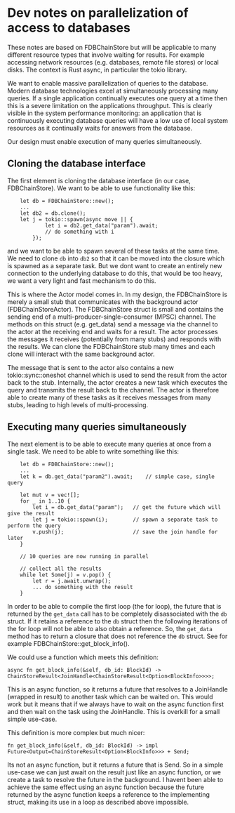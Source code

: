 # Dev notes on parallelization of access to databases

These notes are based on FDBChainStore but will be applicable to many different resource types that involve waiting for results.
For example accessing network resources (e.g. databases, remote file stores) or local disks.
The context is Rust async, in particular the tokio library.

We want to enable massive parallelization of queries to the database. Modern database technologies excel at
simultaneously processing many queries. If a single application continually executes one query at a time then
this is a severe limitation on the applications throughput. This is clearly visible in the system performance monitoring:
an application that is continuously executing database queries will have a low use of local system resources as it 
continually waits for answers from the database.

Our design must enable execution of many queries simultaneously.

## Cloning the database interface

The first element is cloning the database interface (in our case, FDBChainStore). We want to be able to use functionality like this:
```
    let db = FDBChainStore::new();
    ...
    let db2 = db.clone();
    let j = tokio::spawn(async move || {
            let i = db2.get_data("param").await;
            // do something with i
        });
```
and we want to be able to spawn several of these tasks at the same time. We need to clone `db` into `db2` so that it can be
moved into the closure which is spawned as a separate task. But we dont want to create an entirely new connection to the underlying
database to do this, that would be too heavy, we want a very light and fast mechanism to do this.

This is where the Actor model comes in. In my design, the FDBChainStore is merely a small stub that communicates with the
background actor (FDBChainStoreActor). The FDBChainStore struct is small and contains the sending end of a 
multi-producer-single-consumer (MPSC) channel. The methods on this struct (e.g. get_data) send a message via the channel to
the actor at the receiving end and waits for a result. The actor processes the messages it receives (potentially from many stubs) and 
responds with the results. We can clone the FDBChainStore stub many times and each clone will interact with the same background actor.

The message that is sent to the actor also contains a new tokio::sync::oneshot channel which is used to send the result from the actor
back to the stub. Internally, the actor creates a new task which executes the query and transmits the result back to the channel.
The actor is therefore able to create many of these tasks as it receives messages from many stubs, leading to high levels of 
multi-processing.

## Executing many queries simultaneously

The next element is to be able to execute many queries at once from a single task. We need to be able to write something 
like this:
```
    let db = FDBChainStore::new();
    ...
    let k = db.get_data("param2").await;    // simple case, single query
    
    let mut v = vec![];
    for _ in 1..10 {
        let i = db.get_data("param");   // get the future which will give the result
        let j = tokio::spawn(i);        // spawn a separate task to perform the query
        v.push(j);                      // save the join handle for later
    }
    
    // 10 queries are now running in parallel
    
    // collect all the results
    while let Some(j) = v.pop() {
        let r = j.await.unwrap();
        ... do something with the result
    }
```

In order to be able to compile the first loop (the for loop), the future that is returned by the `get_data` call has to
be completely disassociated with the `db` struct. If it retains a reference to the `db` struct then the following iterations of 
the for loop will not be able to also obtain a reference. So, the `get_data` method has to return a closure that does not
reference the `db` struct. See for example FDBChainStore::get_block_info().

We could use a function which meets this definition: 
```
async fn get_block_info(&self, db_id: BlockId) -> ChainStoreResult<JoinHandle<ChainStoreResult<Option<BlockInfo>>>>;
```
This is an async function, so it returns a future that resolves to a JoinHandle (wrapped in result) to another task which 
can be waited on. This would work but it means that if we always have to wait on the async function first and then wait 
on the task using the JoinHandle. This is overkill for a small simple use-case.

This definition is more complex but much nicer:
```
fn get_block_info(&self, db_id: BlockId) -> impl Future<Output=ChainStoreResult<Option<BlockInfo>>> + Send;
```
Its not an async function, but it returns a future that is Send. So in a simple use-case we can just await on the
result just like an async function, or we create a task to resolve the future in the background. I havent been able 
to achieve the same effect using an async function because the future returned by the async function keeps a 
reference to the implementing struct, making its use in a loop as described above impossible.
